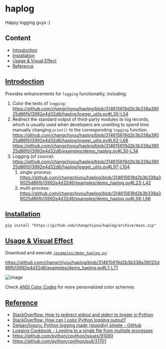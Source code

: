 # haplog

Happy logging guys :)

## Content

- [Introdoction](#introdoction)
- [Installation](#installation)
- [Usage & Visual Effect](#usage--visual-effect)
- [Reference](#reference)

## [Introdoction](#content)

Provides enhancements for `logging` functionality, including:

1. Color the texts of `logging`:
   https://github.com/changchiyou/haplog/blob/314615619d2b3b338a39025d86fb13992e4d32d6/haplog/logger_utils.py#L30-L54
2. Redirect the standard output of third-party modules to log records, which is usually used when developers are unwilling to spend time manually changing `print()` to the corresponding `logging` function.
   https://github.com/changchiyou/haplog/blob/314615619d2b3b338a39025d86fb13992e4d32d6/haplog/logger_utils.py#L62-L68
   https://github.com/changchiyou/haplog/blob/314615619d2b3b338a39025d86fb13992e4d32d6/examples/demo_haplog.py#L30-L34
3. Logging (of cource):
   https://github.com/changchiyou/haplog/blob/314615619d2b3b338a39025d86fb13992e4d32d6/haplog/logger_utils.py#L97-L104
   1. single-process:
      https://github.com/changchiyou/haplog/blob/314615619d2b3b338a39025d86fb13992e4d32d6/examples/demo_haplog.py#L23-L42
   2. multi-process:
      https://github.com/changchiyou/haplog/blob/314615619d2b3b338a39025d86fb13992e4d32d6/examples/demo_haplog.py#L58-L66

## [Installation](#content)

```console
pip install "https://github.com/changchiyou/haplog/archive/main.zip"
```

## [Usage & Visual Effect](#content)

Download and execute [`/examples/demo_haplog.py`](/examples/demo_haplog.py):

https://github.com/changchiyou/haplog/blob/314615619d2b3b338a39025d86fb13992e4d32d6/examples/demo_haplog.py#L1-L71

![image](https://i.imgur.com/flpVeXN.png)

Check [ANSI Color Codes](https://talyian.github.io/ansicolors/) for more personalized color schemes.

## [Reference](#content)

- [StackOverflow: How to redirect stdout and stderr to logger in Python](https://stackoverflow.com/a/31688396)
- [StackOverflow: How can I color Python logging output?](https://stackoverflow.com/a/56944256)
- [Delgan/loguru: Python logging made (stupidly) simple - GitHub](https://github.com/Delgan/loguru)
- [Logging Cookbook - Logging to a single file from multiple processes](https://docs.python.org/3/howto/logging-cookbook.html#logging-to-a-single-file-from-multiple-processes)
- https://github.com/python/cpython/issues/91090
- https://github.com/python/cpython/pull/31701
